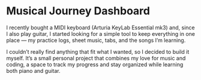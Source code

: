 # Musical Journey Dashboard

I recently bought a MIDI keyboard (Arturia KeyLab Essential mk3) and, since I also play guitar, I started looking for a simple tool to keep everything in one place — my practice logs, sheet music, tabs, and the songs I’m learning.

I couldn’t really find anything that fit what I wanted, so I decided to build it myself.
It’s a small personal project that combines my love for music and coding, a space to track my progress and stay organized while learning both piano and guitar.
